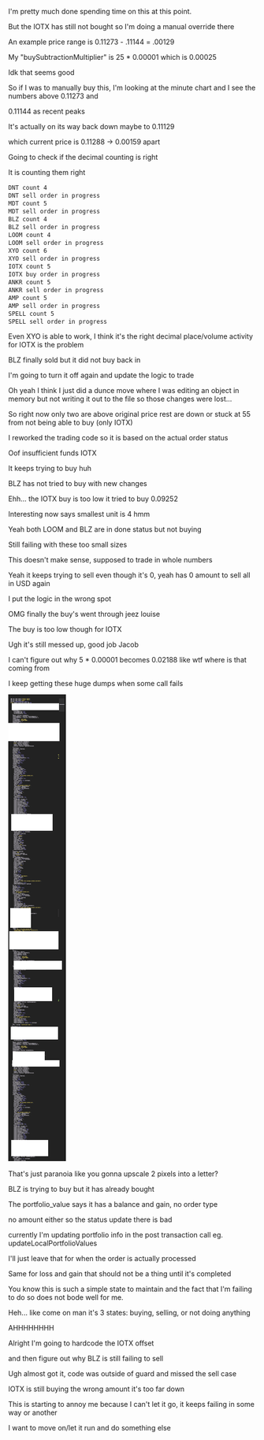 I'm pretty much done spending time on this at this point.

But the IOTX has still not bought so I'm doing a manual override there

An example price range is 0.11273 - .11144 = .00129

My "buySubtractionMultiplier" is 25 * 0.00001 which is 0.00025

Idk that seems good

So if I was to manually buy this, I'm looking at the minute chart and I see the numbers above 0.11273 and

0.11144 as recent peaks

It's actually on its way back down maybe to 0.11129

which current price is 0.11288 -> 0.00159 apart

Going to check if the decimal counting is right

It is counting them right

```
DNT count 4
DNT sell order in progress
MDT count 5
MDT sell order in progress
BLZ count 4
BLZ sell order in progress
LOOM count 4
LOOM sell order in progress
XYO count 6
XYO sell order in progress
IOTX count 5
IOTX buy order in progress
ANKR count 5
ANKR sell order in progress
AMP count 5
AMP sell order in progress
SPELL count 5
SPELL sell order in progress

```

Even XYO is able to work, I think it's the right decimal place/volume activity for IOTX is the problem

BLZ finally sold but it did not buy back in

I'm going to turn it off again and update the logic to trade

Oh yeah I think I just did a dunce move where I was editing an object in memory but not writing it out to the file so those changes were lost...

So right now only two are above original price rest are down or stuck at 55 from not being able to buy (only IOTX)

I reworked the trading code so it is based on the actual order status

Oof insufficient funds IOTX

It keeps trying to buy huh

BLZ has not tried to buy with new changes

Ehh... the IOTX buy is too low it tried to buy 0.09252

Interesting now says smallest unit is 4 hmm

Yeah both LOOM and BLZ are in done status but not buying

Still failing with these too small sizes

This doesn't make sense, supposed to trade in whole numbers

Yeah it keeps trying to sell even though it's 0, yeah has 0 amount to sell all in USD again

I put the logic in the wrong spot

OMG finally the buy's went through jeez louise

The buy is too low though for IOTX

Ugh it's still messed up, good job Jacob

I can't figure out why 5 * 0.00001 becomes 0.02188 like wtf where is that coming from

I keep getting these huge dumps when some call fails

<img src="./media/02-14-2022--failure.PNG"/>

That's just paranoia like you gonna upscale 2 pixels into a letter?

BLZ is trying to buy but it has already bought

The portfolio_value says it has a balance and gain, no order type

no amount either so the status update there is bad

currently I'm updating portfolio info in the post transaction call eg. updateLocalPortfolioValues

I'll just leave that for when the order is actually processed

Same for loss and gain that should not be a thing until it's completed

You know this is such a simple state to maintain and the fact that I'm failing to do so does not bode well for me.

Heh... like come on man it's 3 states: buying, selling, or not doing anything

AHHHHHHHH

Alright I'm going to hardcode the IOTX offset

and then figure out why BLZ is still failing to sell

Ugh almost got it, code was outside of guard and missed the sell case

IOTX is still buying the wrong amount it's too far down

This is starting to annoy me because I can't let it go, it keeps failing in some way or another

I want to move on/let it run and do something else


